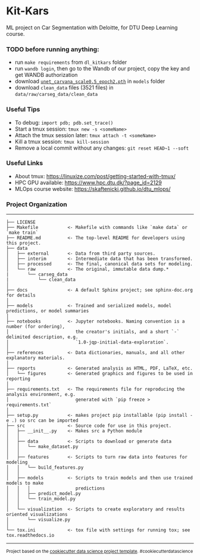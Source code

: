 Kit-Kars
==============================

ML project on Car Segmentation with Deloitte, for DTU Deep Learning course.

### TODO before running anything:
- run `make requirements` from `dl_kitkars` folder
- run `wandb login`, then go to the Wandb of our project, copy the key and get WANDB authorization
- download [`unet_carvana_scale0.5_epoch2.pth`](https://github.com/milesial/Pytorch-UNet/releases/tag/v3.0) in `models` folder
- download `clean_data` files (3521 files) in `data/raw/carseg_data/clean_data`

### Useful Tips
- To debug: `import pdb; pdb.set_trace()`
- Start a tmux session: `tmux new -s <someName>`
- Attach the tmux session later: `tmux attach -t <someName>` 
- Kill a tmux session: `tmux kill-session`
- Remove a local commit without any changes: `git reset HEAD~1 --soft`

### Useful Links
- About tmux: https://linuxize.com/post/getting-started-with-tmux/
- HPC GPU available: https://www.hpc.dtu.dk/?page_id=2129
- MLOps course website: https://skaftenicki.github.io/dtu_mlops/

### Project Organization
------------

    ├── LICENSE
    ├── Makefile           <- Makefile with commands like `make data` or `make train`
    ├── README.md          <- The top-level README for developers using this project.
    ├── data
    │   ├── external       <- Data from third party sources.
    │   ├── interim        <- Intermediate data that has been transformed.
    │   ├── processed      <- The final, canonical data sets for modeling.
    │   └── raw            <- The original, immutable data dump.*
    |       └── carseg_data
    |           └── clean_data
    │
    ├── docs               <- A default Sphinx project; see sphinx-doc.org for details
    │
    ├── models             <- Trained and serialized models, model predictions, or model summaries
    │
    ├── notebooks          <- Jupyter notebooks. Naming convention is a number (for ordering),
    │                         the creator's initials, and a short `-` delimited description, e.g.
    │                         `1.0-jqp-initial-data-exploration`.
    │
    ├── references         <- Data dictionaries, manuals, and all other explanatory materials.
    │
    ├── reports            <- Generated analysis as HTML, PDF, LaTeX, etc.
    │   └── figures        <- Generated graphics and figures to be used in reporting
    │
    ├── requirements.txt   <- The requirements file for reproducing the analysis environment, e.g.
    │                         generated with `pip freeze > requirements.txt`
    │
    ├── setup.py           <- makes project pip installable (pip install -e .) so src can be imported
    ├── src                <- Source code for use in this project.
    │   ├── __init__.py    <- Makes src a Python module
    │   │
    │   ├── data           <- Scripts to download or generate data
    │   │   └── make_dataset.py
    │   │
    │   ├── features       <- Scripts to turn raw data into features for modeling
    │   │   └── build_features.py
    │   │
    │   ├── models         <- Scripts to train models and then use trained models to make
    │   │   │                 predictions
    │   │   ├── predict_model.py
    │   │   └── train_model.py
    │   │
    │   └── visualization  <- Scripts to create exploratory and results oriented visualizations
    │       └── visualize.py
    │
    └── tox.ini            <- tox file with settings for running tox; see tox.readthedocs.io


--------

<p><small>Project based on the <a target="_blank" href="https://drivendata.github.io/cookiecutter-data-science/">cookiecutter data science project template</a>. #cookiecutterdatascience</small></p>
